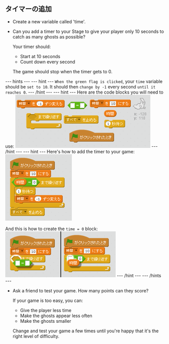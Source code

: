 ## タイマーの追加

+ Create a new variable called 'time'.

+ Can you add a timer to your Stage to give your player only 10 seconds to catch as many ghosts as possible?
    
    Your timer should:
    
    + Start at 10 seconds
    + Count down every second
    
    The game should stop when the timer gets to 0.

\--- hints \--- \--- hint \--- `When the green flag is clicked`, your `time` variable should be `set to 10`. It should then `change by -1` every second `until it reaches 0`. \--- /hint \--- \--- hint \--- Here are the code blocks you will need to use: ![screenshot](images/ghost-timer-blocks.png) \--- /hint \--- \--- hint \--- Here's how to add the timer to your game: ![screenshot](images/ghost-timer-code.png)

And this is how to create the `time = 0` block: ![screenshot](images/ghost-timer-help.png) \--- /hint \--- \--- /hints \---

+ Ask a friend to test your game. How many points can they score?
    
    If your game is too easy, you can:
    
    + Give the player less time
    + Make the ghosts appear less often
    + Make the ghosts smaller
    
    Change and test your game a few times until you're happy that it's the right level of difficulty.